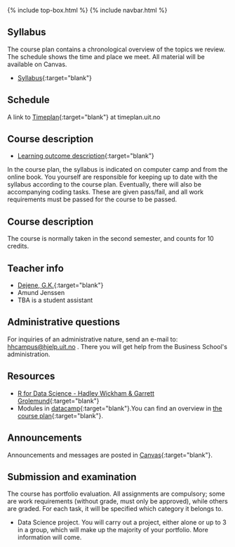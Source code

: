 {% include top-box.html %} <!-- Kode for å inkludere boksen på toppen av siden. Se _config.yml for å gjøre endringer. -->
{% include navbar.html %} <!-- Kode for navigasjonsmeny. Se navbar.html for å gjøre endringer. -->
<!-- Gjør endringer under her -->

## Syllabus 
The course plan contains a chronological overview of the topics we review. The schedule shows the time and place we meet. All material will be available on Canvas.

- [Syllabus](courseplan.md){:target="blank"}

## Schedule 
A link to [Timeplan](https://timeplan.uit.no/emne_timeplan.php?sem=23v&module%5B%5D=SOK-1005-1 ){:target="blank"} at timeplan.uit.no

## Course description
 
- [Learning outcome description](https://uit.no/utdanning/emner/emne?p_document_id=785832&ar=2023&semester=V){:target="blank"}

In the course plan, the syllabus is indicated on computer camp and from the online book. You yourself are responsible for keeping up to date with the syllabus according to the course plan. Eventually, there will also be accompanying coding tasks. These are given pass/fail, and all work requirements must be passed for the course to be passed.

## Course description

 The course is normally taken in the second semester, and counts for 10 credits. 
 
## Teacher info   

- [Dejene, G.K.](https://uit.no/ansatte/person?p_document_id=559969){:target="blank"}
-  Amund Jenssen
- TBA is a student assistant

## Administrative questions
For inquiries of an administrative nature, send an e-mail to: hhcampus@hjelp.uit.no . There you will get help from the Business School's administration.

## Resources 
- [R for Data Science - Hadley Wickham & Garrett Grolemund](https://r4ds.had.co.nz/){:target="blank"}
- Modules in [datacamp](https://app.datacamp.com/learn){:target="blank"}.You can find an overview in [the course plan](https://uit.no/utdanning/emner/emne?p_document_id=785832&ar=2023&semester=V){:target="blank"}. 
## Announcements

Announcements and messages are posted in [Canvas](https://uit.instructure.com/courses/26960/announcements){:target="blank"}.

## Submission and examination 
The course has portfolio evaluation. All assignments are compulsory; some are work requirements (without grade, must only be approved), while others are graded. For each task, it will be specified which category it belongs to.
- Data Science project. You will carry out a project, either alone or up to 3 in a group, which will make up the majority of your portfolio. More information will come.

  
